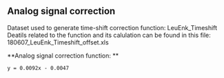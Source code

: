 ## Analog signal correction ##

Dataset used to generate time-shift correction function: LeuEnk_Timeshift
Deatils related to the function and its calulation can be found in this file: 180607_LeuEnk_Timeshift_offset.xls

**Analog signal correction function: ** 
````
y = 0.0092x - 0.0047
````

